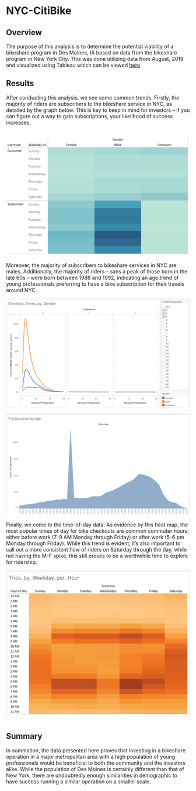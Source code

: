 # NYC-CitiBike

## Overview 
The purpose of this analysis is to determine the potential viability of a bikeshare program in Des Moines, IA based on data from the bikeshare program in New York City. This was done utilizing data from August, 2019 and visualized using Tableau which can be viewed [here](https://public.tableau.com/app/profile/cody6306/viz/NYCCitiBikeChallenge_16620704698880/Story1?publish=yes)

## Results

After conducting this analysis, we see some common trends. Firstly, the majority of riders are subscribers to the bikeshare service in NYC, as detailed by the graph below. This is key to keep in mind for investors – if you can figure out a way to gain subscriptions, your likelihood of success increases.

![image](https://github.com/cmauch24/NYC-CitiBike/blob/58e8970895b9bd2e05c0a080666e3ca632e0dc83/images/customer%20vs%20subscriber.png)

Moreover, the majority of subscribers to bikeshare services in NYC are males. Additionally, the majority of riders – sans a peak of those born in the late 60s – were born between 1988 and 1992, indicating an age trend of young professionals preferring to have a bike subscription for their travels around NYC.

![image](https://github.com/cmauch24/NYC-CitiBike/blob/58e8970895b9bd2e05c0a080666e3ca632e0dc83/images/checkouts%20by%20gender.png)

![image](https://github.com/cmauch24/NYC-CitiBike/blob/58e8970895b9bd2e05c0a080666e3ca632e0dc83/images/Age%20distribution.png)

Finally, we come to the time-of-day data. As evidence by this heat map, the most popular times of day for bike checkouts are common commuter hours; either before work (7-9 AM Monday through Friday) or after work (5-6 pm Monday through Friday). While this trend is evident, it’s also important to call out a more consistent flow of riders on Saturday through the day, while not having the M-F spike, this still proves to be a worthwhile time to explore for ridership.

![image](https://github.com/cmauch24/NYC-CitiBike/blob/58e8970895b9bd2e05c0a080666e3ca632e0dc83/images/Time%20of%20day%20heatmap.png)

## Summary

In summation, the data presented here proves that investing in a bikeshare operation in a major metropolitan area with a high population of young professionals would be beneficial to both the community and the investors alike. While the population of Des Moines is certainly different than that of New York, there are undoubtedly enough similarities in demographic to have success running a similar operation on a smaller scale. 
